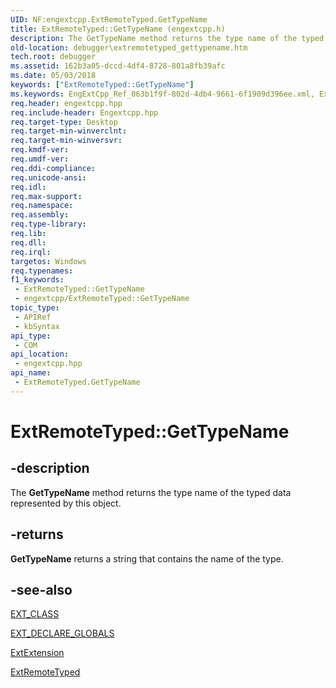 ```yaml
---
UID: NF:engextcpp.ExtRemoteTyped.GetTypeName
title: ExtRemoteTyped::GetTypeName (engextcpp.h)
description: The GetTypeName method returns the type name of the typed data represented by this object.
old-location: debugger\extremotetyped_gettypename.htm
tech.root: debugger
ms.assetid: 162b3a05-dccd-4df4-8728-801a8fb39afc
ms.date: 05/03/2018
keywords: ["ExtRemoteTyped::GetTypeName"]
ms.keywords: EngExtCpp_Ref_063b1f9f-802d-4db4-9661-6f1909d396ee.xml, ExtRemoteTyped interface [Windows Debugging],GetTypeName method, ExtRemoteTyped.GetTypeName, ExtRemoteTyped::GetTypeName, GetTypeName, GetTypeName method [Windows Debugging], GetTypeName method [Windows Debugging],ExtRemoteTyped interface, debugger.extremotetyped_gettypename
req.header: engextcpp.hpp
req.include-header: Engextcpp.hpp
req.target-type: Desktop
req.target-min-winverclnt: 
req.target-min-winversvr: 
req.kmdf-ver: 
req.umdf-ver: 
req.ddi-compliance: 
req.unicode-ansi: 
req.idl: 
req.max-support: 
req.namespace: 
req.assembly: 
req.type-library: 
req.lib: 
req.dll: 
req.irql: 
targetos: Windows
req.typenames: 
f1_keywords:
 - ExtRemoteTyped::GetTypeName
 - engextcpp/ExtRemoteTyped::GetTypeName
topic_type:
 - APIRef
 - kbSyntax
api_type:
 - COM
api_location:
 - engextcpp.hpp
api_name:
 - ExtRemoteTyped.GetTypeName
---
```


# ExtRemoteTyped::GetTypeName


## -description

The <b>GetTypeName</b> method returns the type name of the typed data represented by this object.

## -returns

<b>GetTypeName</b> returns a string that contains the name of the type.

## -see-also

<a href="/previous-versions/ff544508(v=vs.85)">EXT_CLASS</a>



<a href="/previous-versions/ff544527(v=vs.85)">EXT_DECLARE_GLOBALS</a>



<a href="/previous-versions/ff543981(v=vs.85)">ExtExtension</a>



<a href="/windows-hardware/drivers/ddi/engextcpp/nl-engextcpp-extremotetyped">ExtRemoteTyped</a>